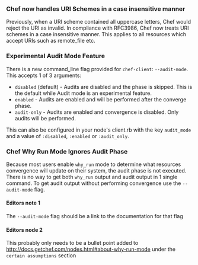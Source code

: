 <!---
This file is reset every time a new release is done. This file describes changes that have not yet been released.

Example Doc Change:
### Headline for the required change
Description of the required change.
-->

### Chef now handles URI Schemes in a case insensitive manner

Previously, when a URI scheme contained all uppercase letters, Chef would reject the URI as invalid. In compliance with RFC3986, Chef now treats URI schemes in a case insensitive manner. This applies to all resources which accept URIs such as remote_file etc.

### Experimental Audit Mode Feature

There is a new command_line flag provided for `chef-client`: `--audit-mode`.  This accepts 1 of 3 arguments:

* `disabled` (default) - Audits are disabled and the phase is skipped.  This is the default while Audit mode is an
experimental feature.
* `enabled` - Audits are enabled and will be performed after the converge phase.
* `audit-only` - Audits are enabled and convergence is disabled.  Only audits will be performed.

This can also be configured in your node's client.rb with the key `audit_mode` and a value of `:disabled`, `:enabled` or `:audit_only`.

### Chef Why Run Mode Ignores Audit Phase

Because most users enable `why_run` mode to determine what resources convergence will update on their system, the audit
phase is not executed.  There is no way to get both `why_run` output and audit output in 1 single command.  To get
audit output without performing convergence use the `--audit-mode` flag.

#### Editors note 1

The `--audit-mode` flag should be a link to the documentation for that flag

#### Editors node 2

This probably only needs to be a bullet point added to http://docs.getchef.com/nodes.html#about-why-run-mode under the
`certain assumptions` section
